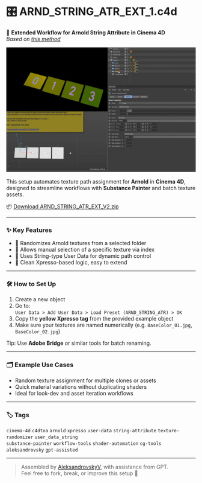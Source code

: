 # 🎛️ ARND_STRING_ATR_EXT_1.c4d

🔧 **Extended Workflow for Arnold String Attribute in Cinema 4D**  
_Based on [this method](https://www.youtube.com/watch?v=EAzoIx2vrm0)_

![preview](../!ALL-PREVIEW/Arnold_String-Path_Randomizer_Selector.gif)

This setup automates texture path assignment for **Arnold** in **Cinema 4D**, designed to streamline workflows with **Substance Painter** and batch texture assets.

📦 [Download ARND_STRING_ATR_EXT_V2.zip](https://raw.githubusercontent.com/AleksandrovskyV/Cinema4D-Projects/main/!ZIP_ARHIVES/ARND_STRING_ATR_EXT_V2.zip)


---

### ✨ Key Features
- 🎲 Randomizes Arnold textures from a selected folder  
- 🎯 Allows manual selection of a specific texture via index  
- 🧠 Uses String-type User Data for dynamic path control  
- 🧩 Clean Xpresso-based logic, easy to extend

---

### 🛠 How to Set Up
1. Create a new object  
2. Go to:  
   `User Data > Add User Data > Load Preset (ARND_STRING_ATR) > OK`  
3. Copy the **yellow Xpresso tag** from the provided example object  
4. Make sure your textures are named numerically (e.g. `BaseColor_01.jpg`, `BaseColor_02.jpg`)

Tip: Use **Adobe Bridge** or similar tools for batch renaming.

---

### 🗂 Example Use Cases
- Random texture assignment for multiple clones or assets  
- Quick material variations without duplicating shaders  
- Ideal for look-dev and asset iteration workflows

---

### 🏷 Tags
`cinema-4d` `c4dtoa` `arnold` `xpresso` `user-data` `string-attribute` `texture-randomizer` `user_data_string`   
`substance-painter` `workflow-tools` `shader-automation` `cg-tools` `aleksandrovsky` `gpt-assisted`

---

> Assembled by [AleksandrovskyV](https://github.com/AleksandrovskyV), with assistance from GPT.  
> Feel free to fork, break, or improve this setup 🔧
